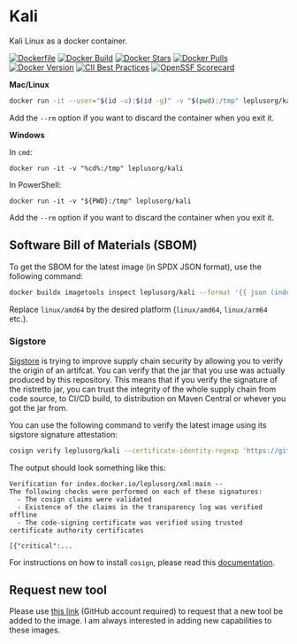 # Kali

Kali Linux as a docker container.

[![Dockerfile](https://img.shields.io/badge/GitHub-Dockerfile-blue)](kali/Dockerfile)
[![Docker Build](https://github.com/leplusorg/docker-kali/workflows/Docker/badge.svg)](https://github.com/leplusorg/docker-kali/actions?query=workflow:"Docker")
[![Docker Stars](https://img.shields.io/docker/stars/leplusorg/kali)](https://hub.docker.com/r/leplusorg/kali)
[![Docker Pulls](https://img.shields.io/docker/pulls/leplusorg/kali)](https://hub.docker.com/r/leplusorg/kali)
[![Docker Version](https://img.shields.io/docker/v/leplusorg/kali?sort=semver)](https://hub.docker.com/r/leplusorg/kali)
[![CII Best Practices](https://bestpractices.coreinfrastructure.org/projects/10069/badge)](https://bestpractices.coreinfrastructure.org/projects/10069)
[![OpenSSF Scorecard](https://api.securityscorecards.dev/projects/github.com/leplusorg/docker-kali/badge)](https://securityscorecards.dev/viewer/?uri=github.com/leplusorg/docker-kali)

**Mac/Linux**

```bash
docker run -it --user="$(id -u):$(id -g)" -v "$(pwd):/tmp" leplusorg/kali
```

Add the `--rm` option if you want to discard the container when you exit it.

**Windows**

In `cmd`:

```batch
docker run -it -v "%cd%:/tmp" leplusorg/kali
```

In PowerShell:

```pwsh
docker run -it -v "${PWD}:/tmp" leplusorg/kali
```

Add the `--rm` option if you want to discard the container when you exit it.

## Software Bill of Materials (SBOM)

To get the SBOM for the latest image (in SPDX JSON format), use the
following command:

```bash
docker buildx imagetools inspect leplusorg/kali --format '{{ json (index .SBOM "linux/amd64").SPDX }}'
```

Replace `linux/amd64` by the desired platform (`linux/amd64`, `linux/arm64` etc.).

### Sigstore

[Sigstore](https://docs.sigstore.dev) is trying to improve supply
chain security by allowing you to verify the origin of an
artifcat. You can verify that the jar that you use was actually
produced by this repository. This means that if you verify the
signature of the ristretto jar, you can trust the integrity of the
whole supply chain from code source, to CI/CD build, to distribution
on Maven Central or whever you got the jar from.

You can use the following command to verify the latest image using its
sigstore signature attestation:

```bash
cosign verify leplusorg/kali --certificate-identity-regexp 'https://github\.com/leplusorg/docker-kali/\.github/workflows/.+' --certificate-oidc-issuer 'https://token.actions.githubusercontent.com'
```

The output should look something like this:

```text
Verification for index.docker.io/leplusorg/xml:main --
The following checks were performed on each of these signatures:
  - The cosign claims were validated
  - Existence of the claims in the transparency log was verified offline
  - The code-signing certificate was verified using trusted certificate authority certificates

[{"critical":...
```

For instructions on how to install `cosign`, please read this [documentation](https://docs.sigstore.dev/cosign/system_config/installation/).

## Request new tool

Please use [this link](https://github.com/leplusorg/docker-kali/issues/new?assignees=thomasleplus&labels=enhancement&template=feature_request.md&title=%5BFEAT%5D) (GitHub account required) to request that a new tool be added to the image. I am always interested in adding new capabilities to these images.
